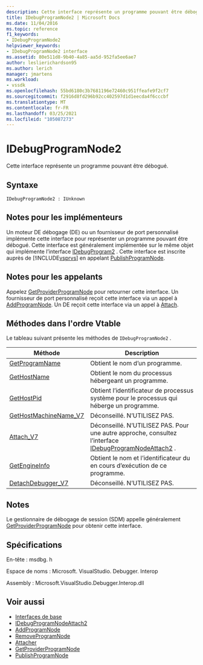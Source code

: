 ```yaml
---
description: Cette interface représente un programme pouvant être débogué.
title: IDebugProgramNode2 | Microsoft Docs
ms.date: 11/04/2016
ms.topic: reference
f1_keywords:
- IDebugProgramNode2
helpviewer_keywords:
- IDebugProgramNode2 interface
ms.assetid: 80e511d8-9b40-4a85-aa5d-952fa5ee6ae7
author: leslierichardson95
ms.author: lerich
manager: jmartens
ms.workload:
- vssdk
ms.openlocfilehash: 55bd6180c3b7681196e72460c951ffeafe9f2cf7
ms.sourcegitcommit: f2916d8fd296b92cc402597d1d1eecda4f6cccbf
ms.translationtype: MT
ms.contentlocale: fr-FR
ms.lasthandoff: 03/25/2021
ms.locfileid: "105087273"
---
```

# <a name="idebugprogramnode2"></a>IDebugProgramNode2
Cette interface représente un programme pouvant être débogué.

## <a name="syntax"></a>Syntaxe

```
IDebugProgramNode2 : IUnknown
```

## <a name="notes-for-implementers"></a>Notes pour les implémenteurs
 Un moteur DE débogage (DE) ou un fournisseur de port personnalisé implémente cette interface pour représenter un programme pouvant être débogué. Cette interface est généralement implémentée sur le même objet qui implémente l’interface [IDebugProgram2](../../../extensibility/debugger/reference/idebugprogram2.md) . Cette interface est inscrite auprès de [!INCLUDE[vsprvs](../../../code-quality/includes/vsprvs_md.md)] en appelant [PublishProgramNode](../../../extensibility/debugger/reference/idebugprogrampublisher2-publishprogramnode.md).

## <a name="notes-for-callers"></a>Notes pour les appelants
 Appelez [GetProviderProgramNode](../../../extensibility/debugger/reference/idebugprogramprovider2-getproviderprogramnode.md) pour retourner cette interface. Un fournisseur de port personnalisé reçoit cette interface via un appel à [AddProgramNode](../../../extensibility/debugger/reference/idebugportnotify2-addprogramnode.md). Un DE reçoit cette interface via un appel à [Attach](../../../extensibility/debugger/reference/idebugengine2-attach.md).

## <a name="methods-in-vtable-order"></a>Méthodes dans l'ordre Vtable
 Le tableau suivant présente les méthodes de `IDebugProgramNode2` .

|Méthode|Description|
|------------|-----------------|
|[GetProgramName](../../../extensibility/debugger/reference/idebugprogramnode2-getprogramname.md)|Obtient le nom d’un programme.|
|[GetHostName](../../../extensibility/debugger/reference/idebugprogramnode2-gethostname.md)|Obtient le nom du processus hébergeant un programme.|
|[GetHostPid](../../../extensibility/debugger/reference/idebugprogramnode2-gethostpid.md)|Obtient l’identificateur de processus système pour le processus qui héberge un programme.|
|[GetHostMachineName_V7](../../../extensibility/debugger/reference/idebugprogramnode2-gethostmachinename-v7.md)|Déconseillé. N’UTILISEZ PAS.|
|[Attach_V7](../../../extensibility/debugger/reference/idebugprogramnode2-attach-v7.md)|Déconseillé. N’UTILISEZ PAS. Pour une autre approche, consultez l’interface [IDebugProgramNodeAttach2](../../../extensibility/debugger/reference/idebugprogramnodeattach2.md) .|
|[GetEngineInfo](../../../extensibility/debugger/reference/idebugprogramnode2-getengineinfo.md)|Obtient le nom et l’identificateur du en cours d’exécution de ce programme.|
|[DetachDebugger_V7](../../../extensibility/debugger/reference/idebugprogramnode2-detachdebugger-v7.md)|Déconseillé. N’UTILISEZ PAS.|

## <a name="remarks"></a>Notes
 Le gestionnaire de débogage de session (SDM) appelle généralement [GetProviderProgramNode](../../../extensibility/debugger/reference/idebugprogramprovider2-getproviderprogramnode.md) pour obtenir cette interface.

## <a name="requirements"></a>Spécifications
 En-tête : msdbg. h

 Espace de noms : Microsoft. VisualStudio. Debugger. Interop

 Assembly : Microsoft.VisualStudio.Debugger.Interop.dll

## <a name="see-also"></a>Voir aussi
- [Interfaces de base](../../../extensibility/debugger/reference/core-interfaces.md)
- [IDebugProgramNodeAttach2](../../../extensibility/debugger/reference/idebugprogramnodeattach2.md)
- [AddProgramNode](../../../extensibility/debugger/reference/idebugportnotify2-addprogramnode.md)
- [RemoveProgramNode](../../../extensibility/debugger/reference/idebugportnotify2-removeprogramnode.md)
- [Attacher](../../../extensibility/debugger/reference/idebugengine2-attach.md)
- [GetProviderProgramNode](../../../extensibility/debugger/reference/idebugprogramprovider2-getproviderprogramnode.md)
- [PublishProgramNode](../../../extensibility/debugger/reference/idebugprogrampublisher2-publishprogramnode.md)
